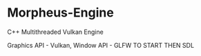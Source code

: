 # Morpheus-Engine
C++ Multithreaded Vulkan Engine

Graphics API - Vulkan,
Window API - GLFW TO START THEN SDL
